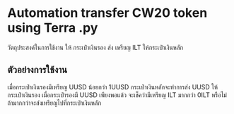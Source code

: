 ﻿# Automation transfer CW20 token using Terra .py
วัตถุประสงค์ในการใช้งาน ให้ กระเป๋าเงินรอง ส่ง เหรียญ ILT ให้กระเป๋าเงินหลัก

## ตัวอย่างการใช้งาน
เมื่อกระเป๋าเงินรองมีเหรียญ UUSD น้อยกว่า 1UUSD กระเป๋าเงินหลักจะทำการส่ง UUSD ให้กระเป๋าเงินรอง
เมื่อกระเป๋ารองมี UUSD เพียงพอแล้ว จะเช็คว่ามีเหรียญ ILT มากกว่า 0ILT หรือไม่ ถ้ามากกว่าจะส่งเหรียญไปที่กระเป่าเงินหลัก
<div>
  <img src="https://res.cloudinary.com/dtxsiexns/image/upload/v1661682782/terra_miuyio.png" alt=""/>
</div>

